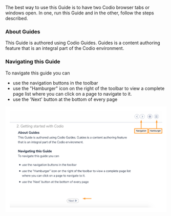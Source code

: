 The best way to use this Guide is to have two Codio browser tabs or windows open. In one, run this Guide and in the other, follow the steps described.

### About Guides
This Guide is authored using Codio Guides. Guides is a content authoring feature that is an integral part of the Codio environment. 

### Navigating this Guide
To navigate this guide you can 

- use the navigation buttons in the toolbar
- use the "Hamburger" icon on the right of the toolbar to view a complete page list where you can click on a page to navigate to it. 
- use the 'Next' button at the bottom of every page


![.guides/img/navigationKeys](.guides/img/navigationKeys.png)

